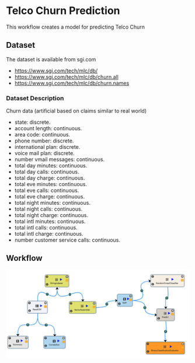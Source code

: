 # Telco Churn Prediction

This workflow creates a model for predicting Telco Churn

## Dataset

The dataset is available from sgi.com

- https://www.sgi.com/tech/mlc/db/
- https://www.sgi.com/tech/mlc/db/churn.all
- https://www.sgi.com/tech/mlc/db/churn.names

### Dataset Description

Churn data (artificial based on claims similar to real world)

- state: discrete.
- account length: continuous.
- area code: continuous.
- phone number: discrete.
- international plan: discrete.
- voice mail plan: discrete.
- number vmail messages: continuous.
- total day minutes: continuous.
- total day calls: continuous.
- total day charge: continuous.
- total eve minutes: continuous.
- total eve calls: continuous.
- total eve charge: continuous.
- total night minutes: continuous.
- total night calls: continuous.
- total night charge: continuous.
- total intl minutes: continuous.
- total intl calls: continuous.
- total intl charge: continuous.
- number customer service calls: continuous.


## Workflow

<img src="telco-churn-prediction-workflow.png"/>



